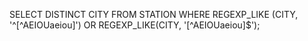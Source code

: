 SELECT DISTINCT CITY FROM STATION WHERE REGEXP_LIKE (CITY, '^[^AEIOUaeiou]') OR REGEXP_LIKE(CITY, '[^AEIOUaeiou]$'); 